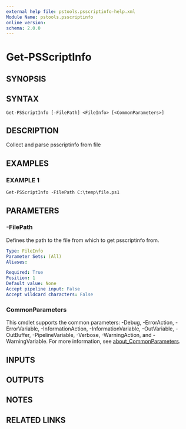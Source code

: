 ```yaml
---
external help file: pstools.psscriptinfo-help.xml
Module Name: pstools.psscriptinfo
online version:
schema: 2.0.0
---
```


# Get-PSScriptInfo

## SYNOPSIS

## SYNTAX

```
Get-PSScriptInfo [-FilePath] <FileInfo> [<CommonParameters>]
```

## DESCRIPTION
Collect and parse psscriptinfo from file

## EXAMPLES

### EXAMPLE 1
```
Get-PSScriptInfo -FilePath C:\temp\file.ps1
```

## PARAMETERS

### -FilePath
Defines the path to the file from which to get psscriptinfo from.

```yaml
Type: FileInfo
Parameter Sets: (All)
Aliases:

Required: True
Position: 1
Default value: None
Accept pipeline input: False
Accept wildcard characters: False
```

### CommonParameters
This cmdlet supports the common parameters: -Debug, -ErrorAction, -ErrorVariable, -InformationAction, -InformationVariable, -OutVariable, -OutBuffer, -PipelineVariable, -Verbose, -WarningAction, and -WarningVariable. For more information, see [about_CommonParameters](http://go.microsoft.com/fwlink/?LinkID=113216).

## INPUTS

## OUTPUTS

## NOTES

## RELATED LINKS
